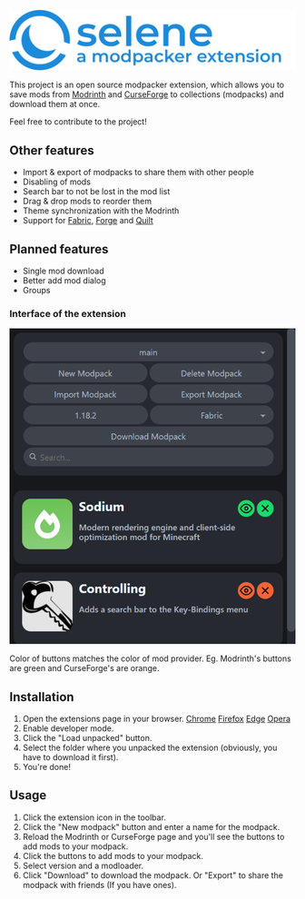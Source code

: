 ![](icons/text-logo.svg)

This project is an open source modpacker extension, which allows you to save mods from [Modrinth](https://modrinth.com/mods) and [CurseForge](https://www.curseforge.com/minecraft/mc-mods) to collections (modpacks) and download them at once.

Feel free to contribute to the project!

## Other features

-   Import & export of modpacks to share them with other people
-   Disabling of mods
-   Search bar to not be lost in the mod list
-   Drag & drop mods to reorder them
-   Theme synchronization with the Modrinth
-   Support for [Fabric](https://fabricmc.net/), [Forge](https://files.minecraftforge.net/net/minecraftforge/forge/) and [Quilt](https://quiltmc.org/)

## Planned features

-   Single mod download
-   Better add mod dialog
-   Groups

### Interface of the extension

![](images/screenshot.png)

Color of buttons matches the color of mod provider. Eg. Modrinth's buttons are green and CurseForge's are orange.

## Installation

1. Open the extensions page in your browser.
   [Chrome](chrome://extensions)
   [Firefox](about:addons)
   [Edge](edge://extensions)
   [Opera](opera://extensions)
2. Enable developer mode.
3. Click the "Load unpacked" button.
4. Select the folder where you unpacked the extension (obviously, you have to download it first).
5. You're done!

## Usage

1. Click the extension icon in the toolbar.
2. Click the "New modpack" button and enter a name for the modpack.
3. Reload the Modrinth or CurseForge page and you'll see the buttons to add mods to your modpack.
4. Click the buttons to add mods to your modpack.
5. Select version and a modloader.
6. Click "Download" to download the modpack. Or "Export" to share the modpack with friends (If you have ones).

